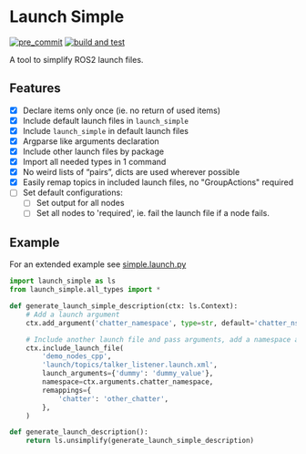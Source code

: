 # Launch Simple
[![pre_commit](https://github.com/lgulich/launch_simple/actions/workflows/ci.yml/badge.svg)](https://github.com/lgulich/launch_simple/actions/workflows/ci.yml)
[![build and test](https://github.com/lgulich/launch_simple/actions/workflows/ci.yml/badge.svg)](https://github.com/lgulich/launch_simple/actions/workflows/ci.yml)

A tool to simplify ROS2 launch files.

## Features
- [x] Declare items only once (ie. no return of used items)
- [x] Include default launch files in `launch_simple`
- [x] Include `launch_simple` in default launch files
- [x] Argparse like arguments declaration
- [x] Include other launch files by package
- [x] Import all needed types in 1 command
- [x] No weird lists of “pairs”, dicts are used wherever possible
- [x] Easily remap topics in included launch files, no "GroupActions" required
- [ ] Set default configurations:
    - [ ] Set output for all nodes
    - [ ] Set all nodes to 'required', ie. fail the launch file if a node fails.

## Example
For an extended example see [simple.launch.py](launch_simple/launch/simple.launch.py)
```py
import launch_simple as ls
from launch_simple.all_types import *

def generate_launch_simple_description(ctx: ls.Context):
    # Add a launch argument
    ctx.add_argument('chatter_namespace', type=str, default='chatter_ns')

    # Include another launch file and pass arguments, add a namespace and remap topics.
    ctx.include_launch_file(
        'demo_nodes_cpp',
        'launch/topics/talker_listener.launch.xml',
        launch_arguments={'dummy': 'dummy_value'},
        namespace=ctx.arguments.chatter_namespace,
        remappings={
            'chatter': 'other_chatter',
        },
    )

def generate_launch_description():
    return ls.unsimplify(generate_launch_simple_description)
```
